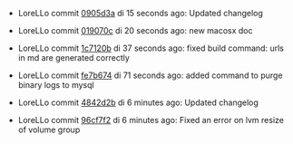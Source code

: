 * LoreLLo commit [0905d3a](https://github.com/lorello/lorello.github.io/commit/0905d3a913f9b375a9ca280df63999f415eeab29) di 15 seconds ago: Updated changelog

* LoreLLo commit [019070c](https://github.com/lorello/lorello.github.io/commit/019070c7c6369a2c27550c62bf9d0eea2840de57) di 20 seconds ago: new macosx doc

* LoreLLo commit [1c7120b](https://github.com/lorello/lorello.github.io/commit/1c7120b7d2dd3dbca3f6597deee5f33ab545ea91) di 37 seconds ago: fixed build command: urls in md are generated correctly

* LoreLLo commit [fe7b674](https://github.com/lorello/lorello.github.io/commit/fe7b67418291a622d2fced99ff0a56c2e8c34b2f) di 71 seconds ago: added command to purge binary logs to mysql

* LoreLLo commit [4842d2b](https://github.com/lorello/lorello.github.io/commit/4842d2be0818cf93185c9c77b78d5e968477de08) di 6 minutes ago: Updated changelog

* LoreLLo commit [96cf7f2](https://github.com/lorello/lorello.github.io/commit/96cf7f2cada2cbea493229aca56ba94cc07b84db) di 6 minutes ago: Fixed an error on lvm resize of volume group

